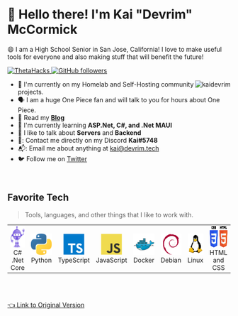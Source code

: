 # :wave: Hello there! I'm Kai "Devrim" McCormick</h1>
:smile: I am a High School Senior in San Jose, California! I love to make useful tools for everyone and also making stuff that will benefit the future!</h3>

<p align="left">
  <a href="https://codeday.org">
    <img src="https://img.shields.io/badge/Volunteer%20At-CodeDay-orange?link=https://codeday.org?" alt="ThetaHacks" />
  </a>
  <a href="https://github.com/KaiDevrim?tab=followers">
    <img alt="GitHub followers" src="https://img.shields.io/github/followers/KaiDevrim?color=green&logo=github">
  </a>
</p>

<a href="#kaidevrim-title">
  <img src="https://github-readme-stats.vercel.app/api?username=kaidevrim&show_icons=true&count_private=true&include_all_commits=true" alt="kaidevrim" align="right" />
</a>

* :office:  I'm currently on my Homelab and Self-Hosting community projects.
* 🗣️  I am a huge One Piece fan and will talk to you for hours about One Piece.
* :newspaper:   Read my **[Blog](https://devrim.tech/blog)**
* :seedling:   I'm currently learning **ASP.Net, C#, and .Net MAUI**
* :speech_balloon:   I like to talk about **Servers** and **Backend**
* 🐧:   Contact me directly on my Discord **Kai#5748**
* 📬:   Email me about anything at kai@devrim.tech
* :bird:  Follow me on [Twitter](https://twitter.com/devrimkai)

<br>

<h2 align="left">Favorite Tech</h2>

> Tools, languages, and other things that I like to work with.

<table>
  <tr>
    <td align="center" width="96">
        <img src="./img/bot.svg" width="48" height="48" alt="C#" />
      <br>C# .Net Core
    </td>
    <td align="center" width="96">
        <img src="./img/python.svg" width="48" height="48" alt="Python" />
      <br>Python
    </td>
    <td align="center" width="96">
        <img src="./img/typescript.svg" width="48" height="48" alt="TypeScript" />
      <br>TypeScript
    </td>
    <td align="center" width="96">
        <img src="./img/javascript.svg" width="48" height="48" alt="JavaScript" />
      <br>JavaScript
    </td>
    <td align="center" width="96">
        <img src="./img/docker.svg" width="48" height="48" alt="Docker" />
      <br>Docker
    </td>
    <td align="center" width="96">
        <img src="./img/debian.svg" width="48" height="48" alt="Debian" />
      <br>Debian
    </td>
    <td align="center" width="96">
        <img src="./img/Tux.svg" width="48" height="48" alt="Linux" />
      <br>Linux
    </td>
    <td align="center" width="96">
        <img src="./img/htmlandcss.svg" width="64" height="48" alt="HTMl and CSS" />
      <br>HTML and CSS
    </td>
  </tr>
</table>

<!-- links -->
<br> </br>

<a href="https://github.com/abhisheknaiidu/awesome-github-profile-readme"> :point_left: Link to Original Version</a>
